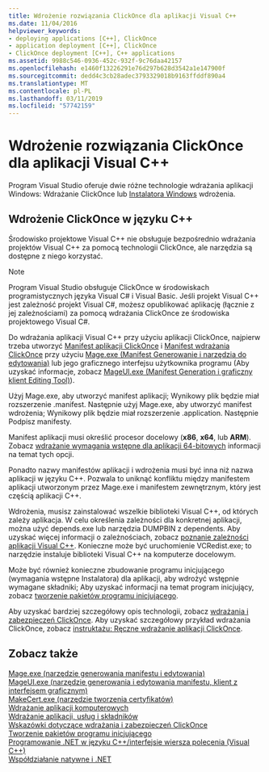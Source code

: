 ```yaml
---
title: Wdrożenie rozwiązania ClickOnce dla aplikacji Visual C++
ms.date: 11/04/2016
helpviewer_keywords:
- deploying applications [C++], ClickOnce
- application deployment [C++], ClickOnce
- ClickOnce deployment [C++], C++ applications
ms.assetid: 9988c546-0936-452c-932f-9c76daa42157
ms.openlocfilehash: e1460f13226291e76d297b628d3542a1e147900f
ms.sourcegitcommit: dedd4c3cb28adec3793329018b9163ffddf890a4
ms.translationtype: MT
ms.contentlocale: pl-PL
ms.lasthandoff: 03/11/2019
ms.locfileid: "57742159"
---
```

# <a name="clickonce-deployment-for-visual-c-applications"></a>Wdrożenie rozwiązania ClickOnce dla aplikacji Visual C++

Program Visual Studio oferuje dwie różne technologie wdrażania aplikacji Windows: Wdrażanie ClickOnce lub [Instalatora Windows](/windows/desktop/Msi/windows-installer-portal) wdrożenia.

## <a name="clickonce-deployment-in-c"></a>Wdrożenie ClickOnce w języku C++

Środowisko projektowe Visual C++ nie obsługuje bezpośrednio wdrażania projektów Visual C++ za pomocą technologii ClickOnce, ale narzędzia są dostępne z niego korzystać.

> [!NOTE]
>  Program Visual Studio obsługuje ClickOnce w środowiskach programistycznych języka Visual C# i Visual Basic. Jeśli projekt Visual C++ jest zależność projekt Visual C#, możesz opublikować aplikację (łącznie z jej zależnościami) za pomocą wdrażania ClickOnce ze środowiska projektowego Visual C#.

Do wdrażania aplikacji Visual C++ przy użyciu aplikacji ClickOnce, najpierw trzeba utworzyć [Manifest aplikacji ClickOnce](/visualstudio/deployment/clickonce-application-manifest) i [Manifest wdrażania ClickOnce](/visualstudio/deployment/clickonce-deployment-manifest) przy użyciu [Mage.exe (Manifest Generowanie i narzędzia do edytowania)](/dotnet/framework/tools/mage-exe-manifest-generation-and-editing-tool) lub jego graficznego interfejsu użytkownika programu (Aby uzyskać informacje, zobacz [MageUI.exe (Manifest Generation i graficzny klient Editing Tool)](/dotnet/framework/tools/mageui-exe-manifest-generation-and-editing-tool-graphical-client)).

Użyj Mage.exe, aby utworzyć manifest aplikacji; Wynikowy plik będzie miał rozszerzenie .manifest. Następnie użyj Mage.exe, aby utworzyć manifest wdrożenia; Wynikowy plik będzie miał rozszerzenie .application. Następnie Podpisz manifesty.

Manifest aplikacji musi określić procesor docelowy (**x86**, **x64**, lub **ARM**). Zobacz [wdrażanie wymagania wstępne dla aplikacji 64-bitowych](/visualstudio/deployment/deploying-prerequisites-for-64-bit-applications) informacji na temat tych opcji.

Ponadto nazwy manifestów aplikacji i wdrożenia musi być inna niż nazwa aplikacji w języku C++. Pozwala to uniknąć konfliktu między manifestem aplikacji utworzonym przez Mage.exe i manifestem zewnętrznym, który jest częścią aplikacji C++.

Wdrożenia, musisz zainstalować wszelkie biblioteki Visual C++, od których zależy aplikacja. W celu określenia zależności dla konkretnej aplikacji, można użyć depends.exe lub narzędzia DUMPBIN z dependents. Aby uzyskać więcej informacji o zależnościach, zobacz [poznanie zależności aplikacji Visual C++](../ide/understanding-the-dependencies-of-a-visual-cpp-application.md). Konieczne może być uruchomienie VCRedist.exe; to narzędzie instaluje biblioteki Visual C++ na komputerze docelowym.

Może być również konieczne zbudowanie programu inicjującego (wymagania wstępne Instalatora) dla aplikacji, aby wdrożyć wstępnie wymagane składniki; Aby uzyskać informacji na temat program inicjujący, zobacz [tworzenie pakietów programu inicjującego](/visualstudio/deployment/creating-bootstrapper-packages).

Aby uzyskać bardziej szczegółowy opis technologii, zobacz [wdrażania i zabezpieczeń ClickOnce](/visualstudio/deployment/clickonce-security-and-deployment). Aby uzyskać szczegółowy przykład wdrażania ClickOnce, zobacz [instruktażu: Ręczne wdrażanie aplikacji ClickOnce](/visualstudio/deployment/walkthrough-manually-deploying-a-clickonce-application).

## <a name="see-also"></a>Zobacz także

[Mage.exe (narzędzie generowania manifestu i edytowania)](/dotnet/framework/tools/mage-exe-manifest-generation-and-editing-tool)<br>
[MageUI.exe (narzędzie generowania i edytowania manifestu, klient z interfejsem graficznym)](/dotnet/framework/tools/mageui-exe-manifest-generation-and-editing-tool-graphical-client)<br>
[MakeCert.exe (narzędzie tworzenia certyfikatów)](https://msdn.microsoft.com/library/windows/desktop/aa386968)<br>
[Wdrażanie aplikacji komputerowych](../ide/deploying-native-desktop-applications-visual-cpp.md)<br>
[Wdrażanie aplikacji, usług i składników](/visualstudio/deployment/deploying-applications-services-and-components)<br>
[Wskazówki dotyczące wdrażania i zabezpieczeń ClickOnce](/visualstudio/deployment/clickonce-security-and-deployment)<br>
[Tworzenie pakietów programu inicjującego](/visualstudio/deployment/creating-bootstrapper-packages)<br>
[Programowanie .NET w języku C++/interfejsie wiersza polecenia (Visual C++)](../dotnet/dotnet-programming-with-cpp-cli-visual-cpp.md)<br>
[Współdziałanie natywne i .NET](../dotnet/native-and-dotnet-interoperability.md)

